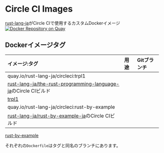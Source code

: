 <!-- -*- coding:utf-8-unix -*- -->

# Circle CI Images

[rust-lang-ja](https://github.com/rust-lang-ja)がCircle CIで使用するカスタムDockerイメージ
[![Docker Repository on Quay](https://quay.io/repository/rust-lang-ja/circleci/status "Docker Repository on Quay")](https://quay.io/repository/rust-lang-ja/circleci)


## Dockerイメージタグ

| イメージ:タグ | 用途 | Gitブランチ |
| :---------- | :--- | :----------- |
| quay.io/rust-lang-ja/circleci:trpl1 |
  [rust-lang-ja/the-rust-programming-language-ja](https://github.com/rust-lang-ja/the-rust-programming-language-ja)のCircle CIビルド |
  [trpl1](https://github.com/rust-lang-ja/circleci-images/tree/trpl1) |
| quay.io/rust-lang-ja/circleci:rust-by-example |
  [rust-lang-ja/rust-by-example-ja](https://github.com/rust-lang-ja/rust-by-example-ja)のCircle CIビルド |
  [rust-by-example](https://github.com/rust-lang-ja/circleci-images/tree/rust-by-example)

それぞれの`Dockerfile`はタグと同名のブランチにあります。
